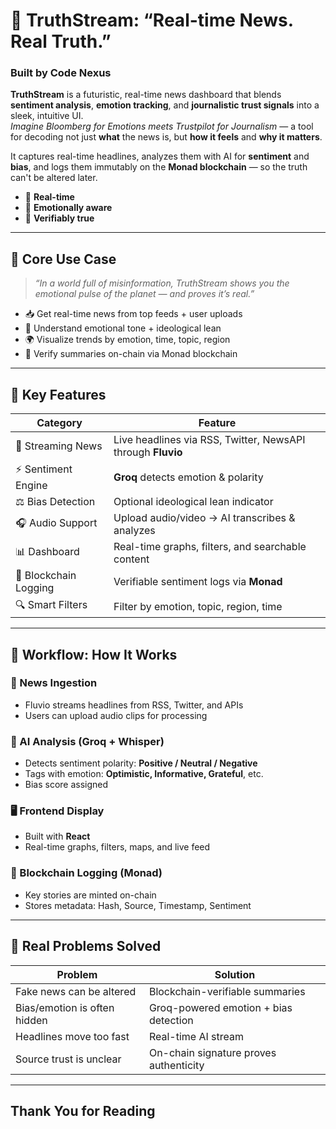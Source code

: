 # 🧠 TruthStream: “Real-time News. Real Truth.”  
### Built by **Code Nexus**

**TruthStream** is a futuristic, real-time news dashboard that blends **sentiment analysis**, **emotion tracking**, and **journalistic trust signals** into a sleek, intuitive UI.  
_Imagine Bloomberg for Emotions meets Trustpilot for Journalism_ — a tool for decoding not just **what** the news is, but **how it feels** and **why it matters**.

It captures real-time headlines, analyzes them with AI for **sentiment** and **bias**, and logs them immutably on the **Monad blockchain** — so the truth can't be altered later.

- 📡 **Real-time**
- 🧠 **Emotionally aware**
- 🔗 **Verifiably true**

---

## 🎯 Core Use Case

> _“In a world full of misinformation, TruthStream shows you the emotional pulse of the planet — and proves it’s real.”_

- 📥 Get real-time news from top feeds + user uploads  
- 🧠 Understand emotional tone + ideological lean  
- 🌍 Visualize trends by emotion, time, topic, region  
- 🔐 Verify summaries on-chain via Monad blockchain  

---

## 🧭 Key Features

| Category               | Feature                                             |
|------------------------|-----------------------------------------------------|
| 📰 Streaming News       | Live headlines via RSS, Twitter, NewsAPI through **Fluvio**          |
| ⚡ Sentiment Engine     | **Groq** detects emotion & polarity                     |
| ⚖️ Bias Detection       | Optional ideological lean indicator                 |
| 🎧 Audio Support        | Upload audio/video → AI transcribes & analyzes     |
| 📊 Dashboard            | Real-time graphs, filters, and searchable content   |
| 🔗 Blockchain Logging   | Verifiable sentiment logs via **Monad**                |
| 🔍 Smart Filters        | Filter by emotion, topic, region, time             |

---

## 🔁 Workflow: How It Works

### 📰 News Ingestion  
- Fluvio streams headlines from RSS, Twitter, and APIs  
- Users can upload audio clips for processing  

### 🧠 AI Analysis (Groq + Whisper)  
- Detects sentiment polarity: **Positive / Neutral / Negative**  
- Tags with emotion: **Optimistic, Informative, Grateful**, etc.  
-  Bias score assigned  

### 🖥️ Frontend Display  
- Built with **React**  
- Real-time graphs, filters, maps, and live feed  

### 🔗 Blockchain Logging (Monad)  
- Key stories are minted on-chain  
- Stores metadata: Hash, Source, Timestamp, Sentiment  

---

## 🧠 Real Problems Solved

| Problem                         | Solution                                  |
|---------------------------------|-------------------------------------------|
| Fake news can be altered        | Blockchain-verifiable summaries           |
| Bias/emotion is often hidden    | Groq-powered emotion + bias detection     |
| Headlines move too fast         | Real-time AI stream                       |
| Source trust is unclear         | On-chain signature proves authenticity    |

---

## Thank You for Reading
